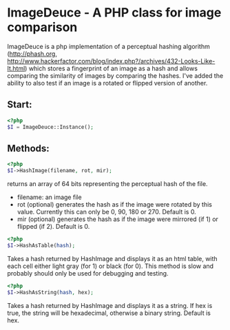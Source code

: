 # ImageDeuce - A PHP class for image comparison

ImageDeuce is a php implementation of a perceptual hashing algorithm (http://phash.org, http://www.hackerfactor.com/blog/index.php?/archives/432-Looks-Like-It.html) 
which stores a fingerprint of an image as a hash and allows comparing the similarity of images by comparing the hashes. 
I've added the ability to also test if an image is a rotated or flipped version of another. 

## Start:

```php
<?php
$I = ImageDeuce::Instance();
```

## Methods:

```php
<?php
$I->HashImage(filename, rot, mir);
```

returns an array of 64 bits representing the perceptual hash of the file.
- filename: an image file
- rot (optional) generates the hash as if the image were rotated by this value. Currently this can only be 0, 90, 180 or 270. Default is 0.
- mir (optional) generates the hash as if the image were mirrored (if 1) or flipped (if 2). Default is 0.

```php
<?php
$I->HashAsTable(hash);
```

Takes a hash returned by HashImage and displays it as an html table, with each cell either light gray (for 1) or black (for 0). This method is slow and
probably should only be used for debugging and testing. 

```php
<?php
$I->HashAsString(hash, hex);
```

Takes a hash returned by HashImage and displays it as a string. If hex is true, the string will be hexadecimal, otherwise a binary string. Default is hex.